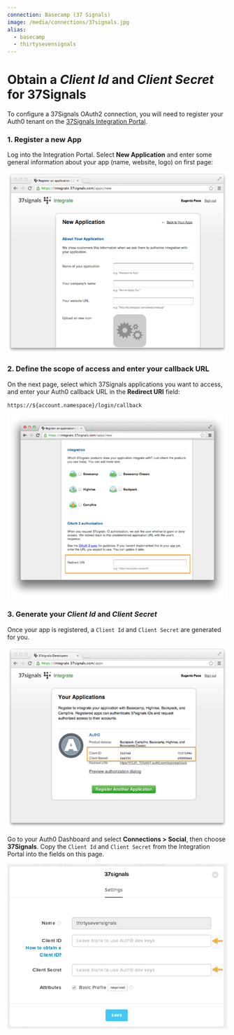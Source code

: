 ```yaml
---
connection: Basecamp (37 Signals)
image: /media/connections/37signals.jpg
alias:
  - basecamp
  - thirtysevensignals
---
```


# Obtain a *Client Id* and *Client Secret* for 37Signals

To configure a 37Signals OAuth2 connection, you will need to register your Auth0 tenant on the [37Signals Integration Portal](https://integrate.37signals.com/).

### 1. Register a new App

Log into the Integration Portal. Select **New Application** and enter some general information about your app (name, website, logo) on first page:

![](/media/articles/connections/social/37signals/37signals-register-1.png)

### 2. Define the scope of access and enter your callback URL

On the next page, select which 37Signals applications you want to access, and enter your Auth0 callback URL in the **Redirect URI** field:

    https://${account.namespace}/login/callback

![](/media/articles/connections/social/37signals/37signals-register-2.png)

### 3. Generate your *Client Id* and *Client Secret*

Once your app is registered, a `Client Id` and `Client Secret` are generated for you.

![](/media/articles/connections/social/37signals/37signals-register-4.png)

Go to your Auth0 Dashboard and select **Connections > Social**, then choose **37Signals**. Copy the `Client Id` and `Client Secret` from the Integration Portal into the fields on this page.

![](/media/articles/connections/social/37signals/37signals-add-connection.png)
